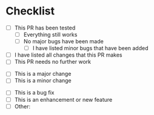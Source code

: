 

# Checklist
<!-- Replace space between brackets with x to tick a box -->
- [ ] This PR has been tested
	- [ ] Everything still works
	- [ ] No major bugs have been made
		- [ ] I have listed minor bugs that have been added
- [ ] I have listed all changes that this PR makes
- [ ] This PR needs no further work

<!-- Only tick one in each set -->
- [ ] This is a major change
- [ ] This is a minor change
<p/>

- [ ] This is a bug fix
- [ ] This is an enhancement or new feature
- [ ] Other: <!-- specify here if you choose this -->
